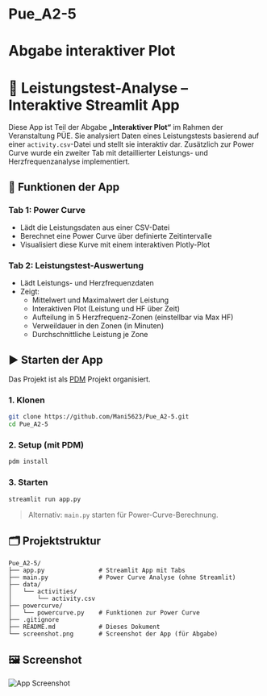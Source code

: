 # Pue_A2-5
# Abgabe interaktiver Plot
# 🚴 Leistungstest-Analyse – Interaktive Streamlit App

Diese App ist Teil der Abgabe **„Interaktiver Plot“** im Rahmen der Veranstaltung PÜE. Sie analysiert Daten eines Leistungstests basierend auf einer `activity.csv`-Datei und stellt sie interaktiv dar. Zusätzlich zur Power Curve wurde ein zweiter Tab mit detaillierter Leistungs- und Herzfrequenzanalyse implementiert.

## 🔧 Funktionen der App

### Tab 1: Power Curve
- Lädt die Leistungsdaten aus einer CSV-Datei
- Berechnet eine Power Curve über definierte Zeitintervalle
- Visualisiert diese Kurve mit einem interaktiven Plotly-Plot

### Tab 2: Leistungstest-Auswertung
- Lädt Leistungs- und Herzfrequenzdaten
- Zeigt:
  - Mittelwert und Maximalwert der Leistung
  - Interaktiven Plot (Leistung und HF über Zeit)
  - Aufteilung in 5 Herzfrequenz-Zonen (einstellbar via Max HF)
  - Verweildauer in den Zonen (in Minuten)
  - Durchschnittliche Leistung je Zone

## ▶️ Starten der App

Das Projekt ist als [PDM](https://pdm.fming.dev/latest/) Projekt organisiert.

### 1. Klonen

```bash
git clone https://github.com/Mani5623/Pue_A2-5.git
cd Pue_A2-5
```

### 2. Setup (mit PDM)

```bash
pdm install
```

### 3. Starten

```bash
streamlit run app.py
```

> Alternativ: `main.py` starten für Power-Curve-Berechnung.

## 🗂️ Projektstruktur

```text
Pue_A2-5/
├── app.py               # Streamlit App mit Tabs
├── main.py              # Power Curve Analyse (ohne Streamlit)
├── data/
│   └── activities/
│       └── activity.csv
├── powercurve/
│   └── powercurve.py    # Funktionen zur Power Curve
├── .gitignore
├── README.md            # Dieses Dokument
└── screenshot.png       # Screenshot der App (für Abgabe)
```

## 🖼️ Screenshot

![App Screenshot](screenshot.png)
